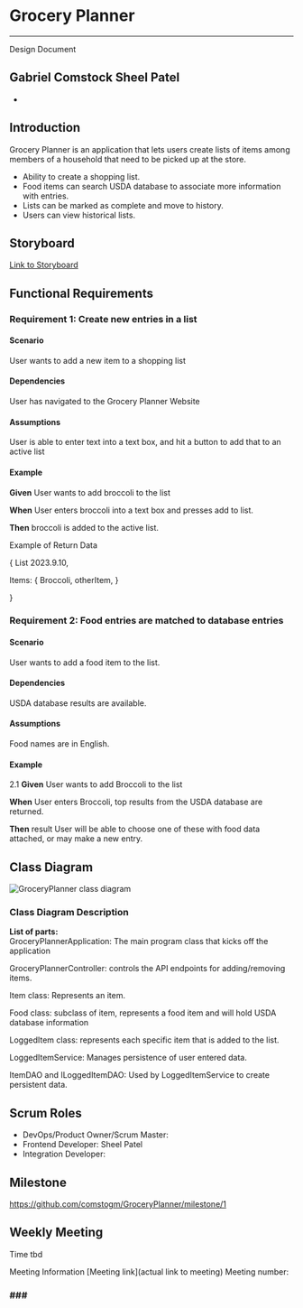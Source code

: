 # Grocery Planner

---

Design Document

Gabriel Comstock
Sheel Patel
-
-

## Introduction

Grocery Planner is an application that lets users create lists of items among members of a household that need to be picked up at the store.

-	Ability to create a shopping list.
-	Food items can search USDA database to associate more information with entries.
-	Lists can be marked as complete and move to history.
-	Users can view historical lists.


## Storyboard

[Link to Storyboard](https://it3048ccomsto.invisionapp.com/freehand/GroceryPlanner-znaD5UVdQ)

## Functional Requirements

### Requirement 1: Create new entries in a list

#### Scenario

User wants to add a new item to a shopping list

#### Dependencies

User has navigated to the Grocery Planner Website

#### Assumptions

User is able to enter text into a text box, and hit a button to add that to an active list

#### Example

**Given**
User wants to add broccoli to the list

**When**
User enters broccoli into a text box and presses add to list.

**Then**
broccoli is added to the active list.

Example of Return Data

{
    List 2023.9.10,

Items:
{
Broccoli,
otherItem,
}

}

### Requirement 2: Food entries are matched to database entries

#### Scenario
User wants to add a food item to the list.

#### Dependencies
USDA database results are available.

#### Assumptions
Food names are in English.

#### Example

2.1
**Given**
User wants to add Broccoli to the list

**When**
User enters Broccoli, top results from the USDA database are returned.

**Then**  result
User will be able to choose one of these with food data attached, or may make a new entry.


## Class Diagram

![GroceryPlanner class diagram](https://github.com/comstogm/GroceryPlanner/assets/110064071/3be64f85-0142-47f9-b9cb-c5fd84f30bfb)

### Class Diagram Description


**List of parts:**   
GroceryPlannerApplication: The main program class that kicks off the application

GroceryPlannerController: controls the API endpoints for adding/removing items.

Item class: Represents an item.

Food class: subclass of item, represents a food item and will hold USDA database information

LoggedItem class: represents each specific item that is added to the list.

LoggedItemService: Manages persistence of user entered data.

ItemDAO and ILoggedItemDAO: Used by LoggedItemService to create persistent data.


## Scrum Roles

- DevOps/Product Owner/Scrum Master:
- Frontend Developer: Sheel Patel
- Integration Developer:

## Milestone
https://github.com/comstogm/GroceryPlanner/milestone/1 
## Weekly Meeting

Time tbd

Meeting Information
[Meeting link](actual link to meeting)
Meeting number:
### ### ###








